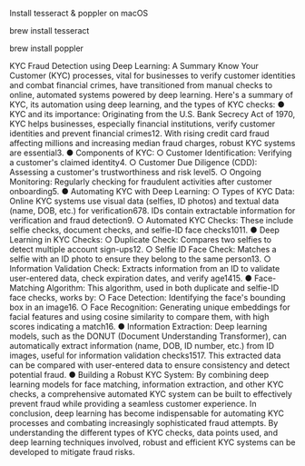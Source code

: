 Install tesseract & poppler on macOS

brew install tesseract

brew install poppler

KYC Fraud Detection using Deep Learning: A Summary
Know Your Customer (KYC) processes, vital for businesses to verify customer identities and combat financial crimes, have transitioned from manual checks to online, automated systems powered by deep learning. Here's a summary of KYC, its automation using deep learning, and the types of KYC checks:
●
KYC and its importance: Originating from the U.S. Bank Secrecy Act of 1970, KYC helps businesses, especially financial institutions, verify customer identities and prevent financial crimes12. With rising credit card fraud affecting millions and increasing median fraud charges, robust KYC systems are essential3.
●
Components of KYC:
○
Customer Identification: Verifying a customer's claimed identity4.
○
Customer Due Diligence (CDD): Assessing a customer's trustworthiness and risk level5.
○
Ongoing Monitoring: Regularly checking for fraudulent activities after customer onboarding5.
●
Automating KYC with Deep Learning:
○
Types of KYC Data: Online KYC systems use visual data (selfies, ID photos) and textual data (name, DOB, etc.) for verification678. IDs contain extractable information for verification and fraud detection9.
○
Automated KYC Checks: These include selfie checks, document checks, and selfie-ID face checks1011.
●
Deep Learning in KYC Checks:
○
Duplicate Check: Compares two selfies to detect multiple account sign-ups12.
○
Selfie ID Face Check: Matches a selfie with an ID photo to ensure they belong to the same person13.
○
Information Validation Check: Extracts information from an ID to validate user-entered data, check expiration dates, and verify age1415.
●
Face-Matching Algorithm: This algorithm, used in both duplicate and selfie-ID face checks, works by:
○
Face Detection: Identifying the face's bounding box in an image16.
○
Face Recognition: Generating unique embeddings for facial features and using cosine similarity to compare them, with high scores indicating a match16.
●
Information Extraction: Deep learning models, such as the DONUT (Document Understanding Transformer), can automatically extract information (name, DOB, ID number, etc.) from ID images, useful for information validation checks1517. This extracted data can be compared with user-entered data to ensure consistency and detect potential fraud.
●
Building a Robust KYC System: By combining deep learning models for face matching, information extraction, and other KYC checks, a comprehensive automated KYC system can be built to effectively prevent fraud while providing a seamless customer experience.
In conclusion, deep learning has become indispensable for automating KYC processes and combating increasingly sophisticated fraud attempts. By understanding the different types of KYC checks, data points used, and deep learning techniques involved, robust and efficient KYC systems can be developed to mitigate fraud risks.
